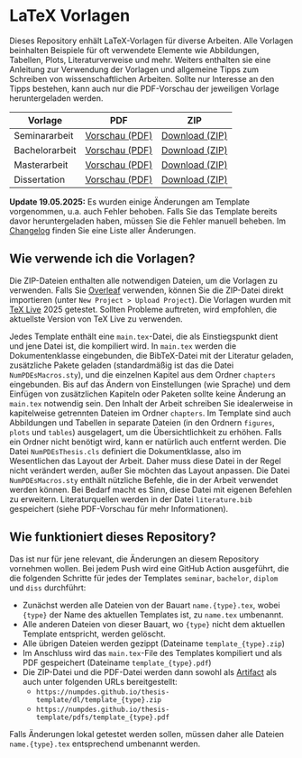 # LaTeX Vorlagen

Dieses Repository enhält LaTeX-Vorlagen für diverse Arbeiten.
Alle Vorlagen beinhalten Beispiele für oft verwendete Elemente wie Abbildungen, Tabellen, Plots, Literaturverweise und mehr.
Weiters enthalten sie eine Anleitung zur Verwendung der Vorlagen und allgemeine Tipps zum Schreiben von wissenschaftlichen Arbeiten.
Sollte nur Interesse an den Tipps bestehen, kann auch nur die PDF-Vorschau der jeweiligen Vorlage heruntergeladen werden.

| Vorlage        | PDF                                                                                    | ZIP                                                                                  |
| -------------- | :------------------------------------------------------------------------------------: | :----------------------------------------------------------------------------------: |
| Seminararbeit  | [Vorschau (PDF)](https://numpdes.github.io/thesis-template/pdfs/template_seminar.pdf)  | [Download (ZIP)](https://numpdes.github.io/thesis-template/dl/template_seminar.zip)  |
| Bachelorarbeit | [Vorschau (PDF)](https://numpdes.github.io/thesis-template/pdfs/template_bachelor.pdf) | [Download (ZIP)](https://numpdes.github.io/thesis-template/dl/template_bachelor.zip) |
| Masterarbeit   | [Vorschau (PDF)](https://numpdes.github.io/thesis-template/pdfs/template_diplom.pdf)   | [Download (ZIP)](https://numpdes.github.io/thesis-template/dl/template_diplom.zip)   |
| Dissertation   | [Vorschau (PDF)](https://numpdes.github.io/thesis-template/pdfs/template_diss.pdf)     | [Download (ZIP)](https://numpdes.github.io/thesis-template/dl/template_diss.zip)     |

**Update 19.05.2025:**
Es wurden einige Änderungen am Template vorgenommen, u.a. auch Fehler behoben.
Falls Sie das Template bereits davor heruntergeladen haben, müssen Sie die Fehler manuell beheben.
Im [Changelog](CHANGELOG.md) finden Sie eine Liste aller Änderungen.

## Wie verwende ich die Vorlagen?

Die ZIP-Dateien enthalten alle notwendigen Dateien, um die Vorlagen zu verwenden. Falls Sie [Overleaf](https://www.overleaf.com/) verwenden, können Sie die ZIP-Datei direkt importieren (unter `New Project > Upload Project`). Die Vorlagen wurden mit [TeX Live](https://tug.org/texlive/) 2025 getestet. Sollten Probleme auftreten, wird empfohlen, die aktuellste Version von TeX Live zu verwenden.

Jedes Template enthält eine `main.tex`-Datei, die als Einstiegspunkt dient und jene Datei ist, die kompiliert wird.
In `main.tex` werden die Dokumentenklasse eingebunden, die BibTeX-Datei mit der Literatur geladen,
zusätzliche Pakete geladen (standardmäßig ist das die Datei `NumPDEsMacros.sty`), und die einzelnen Kapitel aus dem Ordner `chapters` eingebunden.
Bis auf das Ändern von Einstellungen (wie Sprache) und dem Einfügen von zusätzlichen Kapiteln oder Paketen sollte keine Änderung an `main.tex` notwendig sein.
Den Inhalt der Arbeit schreiben Sie idealerweise in kapitelweise getrennten Dateien im Ordner `chapters`.
Im Template sind auch Abbildungen und Tabellen in separate Dateien (in den Ordnern `figures`, `plots` und `tables`) ausgelagert, um die Übersichtlichkeit zu erhöhen.
Falls ein Ordner nicht benötigt wird, kann er natürlich auch entfernt werden.
Die Datei `NumPDEsThesis.cls` definiert die Dokumentklasse, also im Wesentlichen das Layout der Arbeit.
Daher muss diese Datei in der Regel nicht verändert werden, außer Sie möchten das Layout anpassen.
Die Datei `NumPDEsMacros.sty` enthält nützliche Befehle, die in der Arbeit verwendet werden können.
Bei Bedarf macht es Sinn, diese Datei mit eigenen Befehlen zu erweitern.
Literaturquellen werden in der Datei `literature.bib` gespeichert (siehe PDF-Vorschau für mehr Informationen).

## Wie funktioniert dieses Repository?

Das ist nur für jene relevant, die Änderungen an diesem Repository vornehmen wollen.
Bei jedem Push wird eine GitHub Action ausgeführt, die die folgenden Schritte für jedes der Templates `seminar`, `bachelor`, `diplom` und `diss` durchführt:

* Zunächst werden alle Dateien von der Bauart `name.{type}.tex`, wobei `{type}` der Name des aktuellen Templates ist, zu `name.tex` umbenannt.
* Alle anderen Dateien von dieser Bauart, wo `{type}` nicht dem aktuellen Template entspricht, werden gelöscht.
* Alle übrigen Dateien werden gezippt (Dateiname `template_{type}.zip`)
* Im Anschluss wird das `main.tex`-File des Templates kompiliert und als PDF gespeichert (Dateiname `template_{type}.pdf`)
* Die ZIP-Datei und die PDF-Datei werden dann sowohl als [Artifact](https://docs.github.com/en/actions/writing-workflows/choosing-what-your-workflow-does/storing-and-sharing-data-from-a-workflow) als auch unter folgenden URLs bereitgestellt:
  * `https://numpdes.github.io/thesis-template/dl/template_{type}.zip`
  * `https://numpdes.github.io/thesis-template/pdfs/template_{type}.pdf`

Falls Änderungen lokal getestet werden sollen, müssen daher alle Dateien `name.{type}.tex` entsprechend umbenannt werden.
